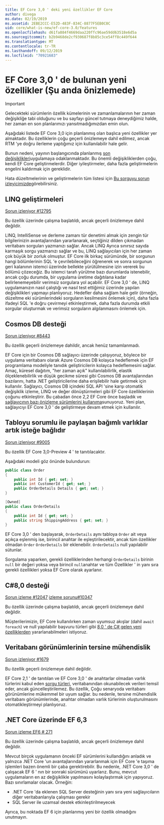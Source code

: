 ```yaml
---
title: EF Core 3,0 ' deki yeni özellikler EF Core
author: divega
ms.date: 02/19/2019
ms.assetid: 2EBE2CCC-E52D-483F-834C-8877F5EB0C0C
uid: core/what-is-new/ef-core-3.0/features
ms.openlocfilehash: d61fa884f4669daa220ffc96ae59dd63518e6d5a
ms.sourcegitcommit: b2b9468de2cf930687f8b85c3ce54ff8c449f644
ms.translationtype: MT
ms.contentlocale: tr-TR
ms.lasthandoff: 09/12/2019
ms.locfileid: "70921683"
---
```

# <a name="new-features-included-in-ef-core-30-currently-in-preview"></a>EF Core 3,0 ' de bulunan yeni özellikler (Şu anda önizlemede)

> [!IMPORTANT]
> Gelecekteki sürümlerin özellik kümelerinin ve zamanlamalarının her zaman değişikliğe tabi olduğunu ve bu sayfayı güncel tutmaya deneydiğimiz halde, her zaman en son planlarımızı yansıtmadığımızdan emin olun.

Aşağıdaki listede EF Core 3,0 için planlanmış olan başlıca yeni özellikler yer almaktadır.
Bu özelliklerin çoğu geçerli önizlemeye dahil edilmez, ancak RTM 'ye doğru ilerleme yaptığımız için kullanılabilir hale gelir.

Bunun nedeni, yayının başlangıcında planlanmış [son değişiklikleri](xref:core/what-is-new/ef-core-3.0/breaking-changes)uygulamaya odaklanmaktadır.
Bu önemli değişikliklerden çoğu, kendi EF Core geliştirmelerdir.
Diğer iyileştirmeler, daha fazla geliştirmelerin engelini kaldırmak için gereklidir. 

Hata düzeltmelerinin ve geliştirmelerin tüm listesi için [Bu sorguyu sorun izleyicimizde](https://github.com/aspnet/EntityFrameworkCore/issues?q=is%3Aopen+is%3Aissue+milestone%3A3.0.0+sort%3Areactions-%2B1-desc)görebilirsiniz.

## <a name="linq-improvements"></a>LINQ geliştirmeleri 

[Sorun izleniyor #12795](https://github.com/aspnet/EntityFrameworkCore/issues/12795)

Bu özellik üzerinde çalışma başlatıldı, ancak geçerli önizlemeye dahil değildir.

LINQ, IntelliSense ve derleme zamanı tür denetimi almak için zengin tür bilgilerinizin avantajlarından yararlanarak, seçtiğiniz dilden çıkmadan veritabanı sorguları yazmanızı sağlar.
Ancak LINQ Ayrıca sınırsız sayıda karmaşık sorgu yazmanızı sağlar ve bu, LINQ sağlayıcıları için her zaman çok büyük bir zorluk olmuştur.
EF Core ilk birkaç sürümünde, bir sorgunun hangi bölümlerinin SQL 'e çevrilebileceğini öğrenerek ve sonra sorgunun geri kalanının istemci üzerinde bellekte yürütülmesine izin vererek bu bölümü çözeceğiz.
Bu istemci tarafı yürütme bazı durumlarda istenebilir, ancak çoğu durumda, bir uygulama üretime dağıtılana kadar belirlenemeyebilir verimsiz sorgulara yol açabilir.
EF Core 3,0 ' de, LINQ uygulamanızın nasıl çalıştığı ve nasıl test ettiğimiz üzerinde yapılan değişiklikleri yapmayı planlıyoruz.
Hedefler daha sağlam hale gelir (örneğin, düzeltme eki sürümlerindeki sorguların kesilmesini önlemek için), daha fazla ifadeyi SQL 'e doğru çevirmeyi etkinleştirmek, daha fazla durumda etkili sorgular oluşturmak ve verimsiz sorguların algılanmasını önlemek için.

## <a name="cosmos-db-support"></a>Cosmos DB desteği 

[Sorun izleniyor #8443](https://github.com/aspnet/EntityFrameworkCore/issues/8443)

Bu özellik geçerli önizlemeye dahildir, ancak henüz tamamlanmadı. 

EF Core için bir Cosmos DB sağlayıcı üzerinde çalışıyoruz, böylece bir uygulama veritabanı olarak Azure Cosmos DB kolayca hedeflemek için EF programlama modeliyle tanıdık geliştiricilerin kolayca hedeflemesini sağlar.
Amaç, küresel dağıtım, "her zaman açık" kullanılabilirlik, elastik ölçeklenebilirlik ve düşük gecikme süresi gibi Cosmos DB avantajlarından bazılarını, hatta .NET geliştiricilerine daha erişilebilir hale getirmek için kullanılır.
Sağlayıcı, Cosmos DB içindeki SQL API 'sine karşı otomatik değişiklik izleme, LINQ ve değer dönüştürmeleri gibi EF Core özelliklerinin çoğunu etkinleştirir.
Bu çabadan önce 2,2 EF Core önce başladık ve [sağlayıcının bazı önizleme sürümlerini kullanıma](https://blogs.msdn.microsoft.com/dotnet/2018/10/17/announcing-entity-framework-core-2-2-preview-3/)sunuyoruz.
Yeni plan, sağlayıcıyı EF Core 3,0 ' de geliştirmeye devam etmek için kullanılır. 

## <a name="dependent-entities-sharing-the-table-with-the-principal-are-now-optional"></a>Tabloyu sorumlu ile paylaşan bağımlı varlıklar artık isteğe bağlıdır

[Sorun izleniyor #9005](https://github.com/aspnet/EntityFrameworkCore/issues/9005)

Bu özellik EF Core 3,0-Preview 4 ' te tanıtılacaktır.

Aşağıdaki modeli göz önünde bulundurun:
```C#
public class Order
{
    public int Id { get; set; }
    public int CustomerId { get; set; }
    public OrderDetails Details { get; set; }
}

[Owned]
public class OrderDetails
{
    public int Id { get; set; }
    public string ShippingAddress { get; set; }
}
```

EF Core 3,0 ' den başlayarak, `OrderDetails` aynı tabloya `Order` ait veya açıkça eşlenmiş ise, birincil anahtar ile eşleştirilecektir, ancak tüm özellikler olmadan `Order` `OrderDetails` bir eklenebilir. `OrderDetails` null yapılabilir sütunlar.

Sorgulama yaparken, gerekli özelliklerinden herhangi `OrderDetails` birinin `null` bir değeri yoksa veya birincil `null`anahtar ve tüm Özellikler ' in yanı sıra gerekli özellikleri yoksa EF Core olarak ayarlanır.

## <a name="c-80-support"></a>C#8,0 desteği

[Sorun izleme #12047](https://github.com/aspnet/EntityFrameworkCore/issues/12047)
[izleme sorunu#10347](https://github.com/aspnet/EntityFrameworkCore/issues/10347)

Bu özellik üzerinde çalışma başlatıldı, ancak geçerli önizlemeye dahil değildir.

Müşterilerimizin, EF Core kullanılırken zaman uyumsuz akışlar (dahil `await foreach`) ve null yapılabilir başvuru türleri gibi [8,0 ' de C# gelen yeni özelliklerden](https://blogs.msdn.microsoft.com/dotnet/2018/11/12/building-c-8-0/) yararlanabilmeleri istiyoruz.

## <a name="reverse-engineering-of-database-views"></a>Veritabanı görünümlerinin tersine mühendislik

[Sorun izleniyor #1679](https://github.com/aspnet/EntityFrameworkCore/issues/1679)

Bu özellik geçerli önizlemeye dahil değildir.

EF Core 2,1 ' de tanıtılan ve EF Core 3,0 ' de anahtarlar olmadan varlık türlerini kabul eden [sorgu türleri](xref:core/modeling/query-types), veritabanından okunabilecek verileri temsil eder, ancak güncelleştirilemez.
Bu özellik, Çoğu senaryoda veritabanı görünümlerine mükemmel bir uyum sağlar. bu nedenle, tersine mühendislik veritabanı görünümlerinde, anahtar olmadan varlık türlerinin oluşturulmasını otomatikleştirmeyi planlıyoruz.

## <a name="ef-63-on-net-core"></a>.NET Core üzerinde EF 6,3

[Sorun izleme EF6 # 271](https://github.com/aspnet/EntityFramework6/issues/271)

Bu özellik üzerinde çalışma başlatıldı, ancak geçerli önizlemeye dahil değildir. 

Mevcut birçok uygulamanın önceki EF sürümlerini kullandığını anladık ve yalnızca .NET Core 'un avantajlarından yararlanmak için EF Core 'e taşıma işlemleri bazen önemli bir çaba gerektirebilir.
Bu nedenle, .NET Core 3,0 ' de çalışacak EF 6 ' nın bir sonraki sürümünü uyarlarız.
Bunu, mevcut uygulamaların en az değişiklikle yapılmasını kolaylaştırmak için yapıyoruz.
Bazı sınırlamalar olacak. Örneğin:
- .NET Core 'da eklenen SQL Server desteğinin yanı sıra yeni sağlayıcıların diğer veritabanlarıyla çalışması gerekir
- SQL Server ile uzamsal destek etkinleştirilmeyecek

Ayrıca, bu noktada EF 6 için planlanmış yeni bir özellik olmadığını unutmayın.
